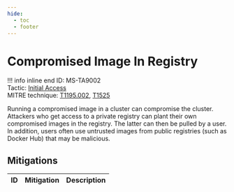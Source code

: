 ```yaml
---
hide:
  - toc
  - footer
---
```


# Compromised Image In Registry

!!! info inline end
    ID: MS-TA9002<br>
    Tactic: [Initial Access](../tactics/InitialAccess/index.md) <br>
    MITRE technique: [T1195.002](https://attack.mitre.org/techniques/T1195/002/), [T1525](https://attack.mitre.org/techniques/T1525/)

Running a compromised image in a cluster can compromise the cluster. Attackers who get access to a private registry can plant their own compromised images in the registry. The latter can then be pulled by a user. In addition, users often use untrusted images from public registries (such as Docker Hub) that may be malicious.

## Mitigations

|ID|Mitigation|Description|
|--|----------|-----------|